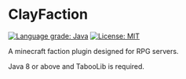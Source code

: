 # ClayFaction

[![Language grade: Java](https://img.shields.io/lgtm/grade/java/g/s091424/RPGFaction.svg?logo=lgtm&logoWidth=18)](https://lgtm.com/projects/g/s091424/RPGFaction/context:java)
[![License: MIT](https://img.shields.io/badge/License-MIT-yellow.svg)](https://opensource.org/licenses/MIT)

A minecraft faction plugin designed for RPG servers.

Java 8 or above and TabooLib is required.
